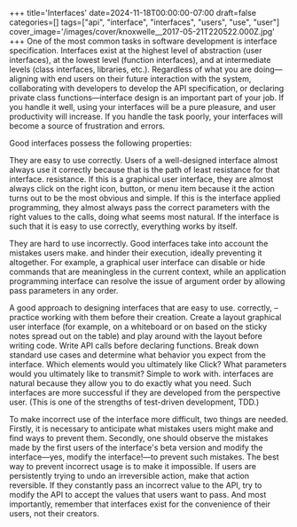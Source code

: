+++
title='Interfaces'
date=2024-11-18T00:00:00-07:00
draft=false
categories=[]
tags=["api", "interface", "interfaces", "users", "use", "user"]
cover_image='/images/cover/knoxwelle__2017-05-21T220522.000Z.jpg'
+++
One of the most common tasks in software development is interface specification. Interfaces exist at the highest level of abstraction (user interfaces), at the lowest level (function interfaces), and at intermediate levels (class interfaces, libraries, etc.). Regardless of what you are doing—aligning with end users on their future interaction with the system, collaborating with developers to develop the API specification, or declaring private class functions—interface design is an important part of your job. If you handle it well, using your interfaces will be a pure pleasure, and user productivity will increase. If you handle the task poorly, your interfaces will become a source of frustration and errors.

Good interfaces possess the following properties:

They are easy to use correctly.
Users of a well-designed interface almost always use it correctly because that is the path of least resistance for that interface.
resistance. If this is a graphical user interface, they are almost
always click on the right icon, button, or menu item because it
the action turns out to be the most obvious and simple. If this is the interface
applied programming, they almost always pass the correct parameters with the right values to the calls, doing what seems most natural. If the interface is such that it is easy to use correctly, everything works by itself.

They are hard to use incorrectly.
Good interfaces take into account the mistakes users make.
and hinder their execution, ideally preventing it altogether. For example, a graphical user interface can disable or hide commands that are meaningless in the current context, while an application programming interface can resolve the issue of argument order by allowing
pass parameters in any order.

A good approach to designing interfaces that are easy to use.
correctly, – practice working with them before their creation. Create a layout
graphical user interface (for example, on a whiteboard or on
based on the sticky notes spread out on the table) and play around with the layout before writing code. Write API calls before declaring functions. Break down standard use cases and determine what behavior you expect from the interface. Which elements would you ultimately like
Click? What parameters would you ultimately like to transmit? Simple to work with.
interfaces are natural because they allow you to do exactly what you need. Such interfaces are more successful if they are developed from the perspective
user. (This is one of the strengths of test-driven development, TDD.)

To make incorrect use of the interface more difficult, two things are needed. Firstly, it is necessary to anticipate what mistakes users might make and find ways to prevent them. Secondly, one should observe the mistakes made by the first users of the interface's beta version and modify the interface—yes, modify the interface!—to prevent such mistakes. The best way to prevent incorrect usage is to make it impossible. If users are persistently trying to undo an irreversible action, make that action reversible. If they constantly pass an incorrect value to the API, try to modify the API to accept the values that users want to pass.
And most importantly, remember that interfaces exist for the convenience of their users, not their creators.